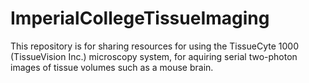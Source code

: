 # ImperialCollegeTissueImaging

This repository is for sharing resources for using the TissueCyte 1000 (TissueVision Inc.) microscopy system, for aquiring serial two-photon images of tissue volumes such as a mouse brain.
